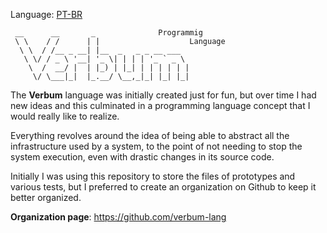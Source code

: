 
Language: <a href="readme-pt.md">PT-BR</a>

```
 __      __       _              Programmig 
 \ \    / /      | |                    Language
  \ \  / /__ _ __| |__  _   _ _ __ ___  
   \ \/ / _ \ '__| '_ \| | | | '_ ` _ \ 
    \  /  __/ |  | |_) | |_| | | | | | |
     \/ \___|_|  |_.__/ \__,_|_| |_| |_|
```

The <b>Verbum</b> language was initially created just for fun, but over time I had new ideas and this culminated in a programming language concept that I would really like to realize.

Everything revolves around the idea of being able to abstract all the infrastructure used by a system, to the point of not needing to stop the system execution, even with drastic changes in its source code.

Initially I was using this repository to store the files of prototypes and various tests, but I preferred to create an organization on Github to keep it better organized.

<b>Organization page</b>: https://github.com/verbum-lang


